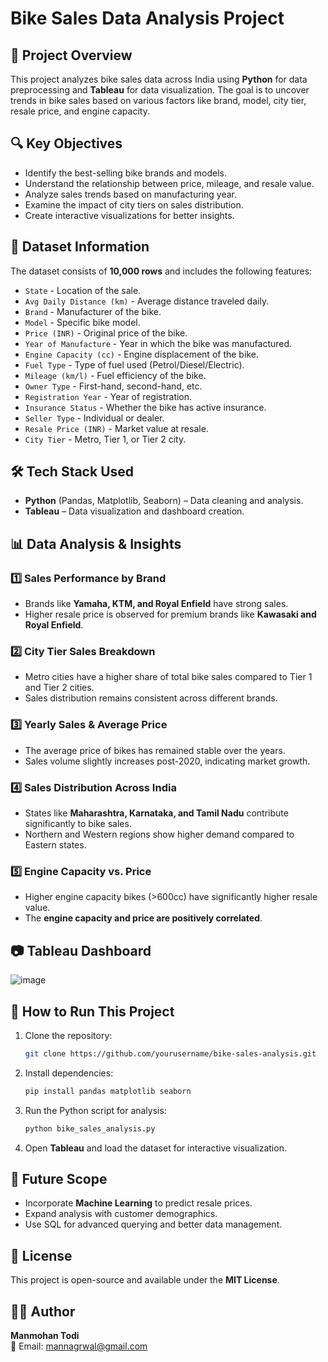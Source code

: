 # Bike Sales Data Analysis Project

## 📌 Project Overview
This project analyzes bike sales data across India using **Python** for data preprocessing and **Tableau** for data visualization. The goal is to uncover trends in bike sales based on various factors like brand, model, city tier, resale price, and engine capacity.

## 🔍 Key Objectives
- Identify the best-selling bike brands and models.
- Understand the relationship between price, mileage, and resale value.
- Analyze sales trends based on manufacturing year.
- Examine the impact of city tiers on sales distribution.
- Create interactive visualizations for better insights.

## 📂 Dataset Information
The dataset consists of **10,000 rows** and includes the following features:
- `State` - Location of the sale.
- `Avg Daily Distance (km)` - Average distance traveled daily.
- `Brand` - Manufacturer of the bike.
- `Model` - Specific bike model.
- `Price (INR)` - Original price of the bike.
- `Year of Manufacture` - Year in which the bike was manufactured.
- `Engine Capacity (cc)` - Engine displacement of the bike.
- `Fuel Type` - Type of fuel used (Petrol/Diesel/Electric).
- `Mileage (km/l)` - Fuel efficiency of the bike.
- `Owner Type` - First-hand, second-hand, etc.
- `Registration Year` - Year of registration.
- `Insurance Status` - Whether the bike has active insurance.
- `Seller Type` - Individual or dealer.
- `Resale Price (INR)` - Market value at resale.
- `City Tier` - Metro, Tier 1, or Tier 2 city.

## 🛠 Tech Stack Used
- **Python** (Pandas, Matplotlib, Seaborn) – Data cleaning and analysis.
- **Tableau** – Data visualization and dashboard creation.

## 📊 Data Analysis & Insights
### 1️⃣ Sales Performance by Brand
- Brands like **Yamaha, KTM, and Royal Enfield** have strong sales.
- Higher resale price is observed for premium brands like **Kawasaki and Royal Enfield**.

### 2️⃣ City Tier Sales Breakdown
- Metro cities have a higher share of total bike sales compared to Tier 1 and Tier 2 cities.
- Sales distribution remains consistent across different brands.

### 3️⃣ Yearly Sales & Average Price
- The average price of bikes has remained stable over the years.
- Sales volume slightly increases post-2020, indicating market growth.

### 4️⃣ Sales Distribution Across India
- States like **Maharashtra, Karnataka, and Tamil Nadu** contribute significantly to bike sales.
- Northern and Western regions show higher demand compared to Eastern states.

### 5️⃣ Engine Capacity vs. Price
- Higher engine capacity bikes (>600cc) have significantly higher resale value.
- The **engine capacity and price are positively correlated**.

## 📷 Tableau Dashboard
![image](https://github.com/user-attachments/assets/0a557978-6062-4dab-9f55-eea2b55bbf69)


## 🚀 How to Run This Project
1. Clone the repository:
   ```bash
   git clone https://github.com/yourusername/bike-sales-analysis.git
   ```
2. Install dependencies:
   ```bash
   pip install pandas matplotlib seaborn
   ```
3. Run the Python script for analysis:
   ```bash
   python bike_sales_analysis.py
   ```
4. Open **Tableau** and load the dataset for interactive visualization.

## 📌 Future Scope
- Incorporate **Machine Learning** to predict resale prices.
- Expand analysis with customer demographics.
- Use SQL for advanced querying and better data management.

## 📜 License
This project is open-source and available under the **MIT License**.

## 👨‍💻 Author
**Manmohan Todi**  
📧 Email: mannagrwal@gmail.com 

